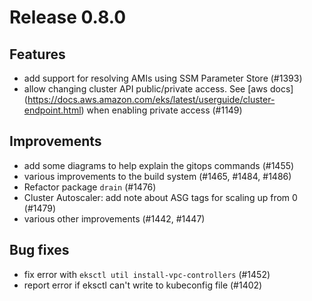 # Release 0.8.0

## Features

- add support for resolving AMIs using SSM Parameter Store (#1393)
- allow changing cluster API public/private access.  See [aws docs] (https://docs.aws.amazon.com/eks/latest/userguide/cluster-endpoint.html) when enabling private access (#1149)

## Improvements

- add some diagrams to help explain the gitops commands (#1455)
- various improvements to the build system (#1465, #1484, #1486)
- Refactor package `drain` (#1476)
- Cluster Autoscaler: add note about ASG tags for scaling up from 0 (#1479)
- various other improvements (#1442, #1447)

## Bug fixes

- fix error with `eksctl util install-vpc-controllers` (#1452)
- report error if eksctl can't write to kubeconfig file (#1402)

